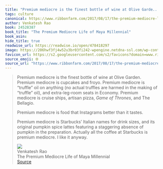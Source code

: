 ```yaml
---
title: "Premium mediocre is the finest bottle of wine at Olive Garde..."
tags: culture
canonical: https://www.ribbonfarm.com/2017/08/17/the-premium-mediocre-life-of-maya-millennial/
author: Venkatesh Rao
book: 24528387
book_title: "The Premium Mediocre Life of Maya Millennial"
book_asin: 
hide_title: true
readwise_url: https://readwise.io/open/478418297
image: https://206hwf3fj4w52u3br03fi242-wpengine.netdna-ssl.com/wp-content/uploads/2017/08/pmclass.jpg
favicon_url: https://s2.googleusercontent.com/s2/favicons?domain=www.ribbonfarm.com
source_emoji: 🌐
source_url: "https://www.ribbonfarm.com/2017/08/17/the-premium-mediocre-life-of-maya-millennial/#:~:text=Premium%20mediocre%20is,like%20it%20anyway."
---
```


> Premium mediocre is the finest bottle of wine at Olive Garden. Premium mediocre is cupcakes and froyo. Premium mediocre is “truffle” oil on anything (no actual truffles are harmed in the making of “truffle” oil), and extra-leg-room seats in Economy. Premium mediocre is cruise ships, artisan pizza, *Game of Thrones*, and The Bellagio.
> 
> Premium mediocre is food that Instagrams better than it tastes.
> 
> Premium mediocre is Starbucks’ Italian names for drink sizes, and its original pumpkin spice lattes featuring a staggering absence of pumpkin in the preparation. Actually all the coffee at Starbucks is premium mediocre. I like it anyway.
> <div class="quoteback-footer"><div class="quoteback-avatar"><img class="mini-favicon" src="https://s2.googleusercontent.com/s2/favicons?domain=www.ribbonfarm.com"></div><div class="quoteback-metadata"><div class="metadata-inner"><span style="display:none">FROM:</span><div aria-label="Venkatesh Rao" class="quoteback-author"> Venkatesh Rao</div><div aria-label="The Premium Mediocre Life of Maya Millennial" class="quoteback-title"> The Premium Mediocre Life of Maya Millennial</div></div></div><div class="quoteback-backlink"><a target="_blank" aria-label="go to the full text of this quotation" rel="noopener" href="https://www.ribbonfarm.com/2017/08/17/the-premium-mediocre-life-of-maya-millennial/#:~:text=Premium%20mediocre%20is,like%20it%20anyway." class="quoteback-arrow"> Source</a></div></div>